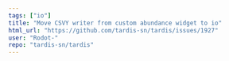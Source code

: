 ```yaml
---
tags: ["io"]
title: "Move CSVY writer from custom abundance widget to io"
html_url: "https://github.com/tardis-sn/tardis/issues/1927"
user: "Rodot-"
repo: "tardis-sn/tardis"
---
```



